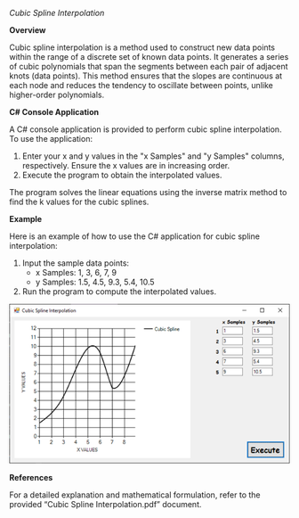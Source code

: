 *Cubic Spline Interpolation*

**Overview**

Cubic spline interpolation is a method used to construct new data points within the range of a discrete set of known data points. It generates a series of cubic polynomials that span the segments between each pair of adjacent knots (data points). This method ensures that the slopes are continuous at each node and reduces the tendency to oscillate between points, unlike higher-order polynomials.

**C\# Console Application**

A C\# console application is provided to perform cubic spline interpolation. To use the application:

1.  Enter your x and y values in the "x Samples" and "y Samples" columns, respectively. Ensure the x values are in increasing order.
2.  Execute the program to obtain the interpolated values.

The program solves the linear equations using the inverse matrix method to find the k values for the cubic splines.

**Example**

Here is an example of how to use the C\# application for cubic spline interpolation:

1.  Input the sample data points:
    -   x Samples: 1, 3, 6, 7, 9
    -   y Samples: 1.5, 4.5, 9.3, 5.4, 10.5
2.  Run the program to compute the interpolated values.

![](media/1cbe868f64544e6123d1a6a7e63f9bc6.png)

**References**

For a detailed explanation and mathematical formulation, refer to the provided “Cubic Spline Interpolation.pdf” document.
